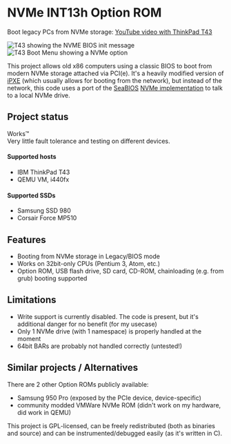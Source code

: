 # NVMe INT13h Option ROM
Boot legacy PCs from NVMe storage: [YouTube video with ThinkPad T43](https://www.youtube.com/watch?v=TVKbFLtXLYM)

![T43 showing the NVME BIOS init message](https://screenshot.tbspace.de/bsqzafghutv.jpg)
![T43 Boot Menu showing a NVMe option](https://screenshot.tbspace.de/rdmgtabvhpl.jpg)

This project allows old x86 computers using a classic BIOS to boot from modern NVMe storage attached via PCI(e).
It's a heavily modified version of [iPXE](https://ipxe.org/start) (which usually allows for booting from the network), but 
instead of the network, this code uses a port of the [SeaBIOS](https://github.com/coreboot/seabios/tree/master) [NVMe implementation](https://github.com/coreboot/seabios/blob/master/src/hw/nvme.c) to talk to a local NVMe drive.

## Project status
Works™   
Very little fault tolerance and testing on different devices.

#### Supported hosts
- IBM ThinkPad T43
- QEMU VM, i440fx

#### Supported SSDs
- Samsung SSD 980 
- Corsair Force MP510

## Features
- Booting from NVMe storage in Legacy/BIOS mode
- Works on 32bit-only CPUs (Pentium 3, Atom, etc.)
- Option ROM, USB flash drive, SD card, CD-ROM, chainloading (e.g. from grub) booting supported

## Limitations
- Write support is currently disabled. The code is present, but it's additional danger for no benefit (for my usecase)
- Only 1 NVMe drive (with 1 namespace) is properly handled at the moment
- 64bit BARs are probably not handled correctly (untested!)

## Similar projects / Alternatives
There are 2 other Option ROMs publicly available:
- Samsung 950 Pro (exposed by the PCIe device, device-specific)
- community modded VMWare NVMe ROM (didn't work on my hardware, did work in QEMU)

This project is GPL-licensed, can be freely redistributed (both as binaries and source) and can be instrumented/debugged easily (as it's written in C).
